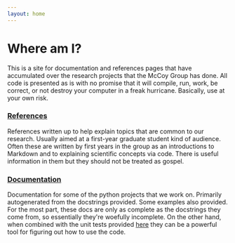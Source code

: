 ```yaml
---
layout: home
---
```


# Where am I?

This is a site for documentation and references pages that have accumulated over the research projects that the 
McCoy Group has done. All code is presented as is with no promise that it will compile, run, work, be correct, or not
destroy your computer in a freak hurricane. Basically, use at your own risk.

### [References](References)

References written up to help explain topics that are common to our research. Usually aimed at a first-year graduate student
kind of audience. Often these are written by first years in the group as an introductions to Markdown and to explaining 
scientific concepts via code. There is useful information in them but they
 should not be treated as gospel.

### [Documentation](Documentation)

Documentation for some of the python projects that we work on. Primarily
 autogenerated from the docstrings provided. Some examples also provided.
For the most part, these docs are only as complete as the docstrings they come
 from, so essentially they're woefully incomplete. 
On the other hand, when combined with the unit tests provided [here](https://github.com/McCoyGroup/References) 
they can be a powerful tool for figuring out how to use the code.


